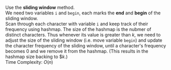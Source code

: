 Use the **sliding window** method.  
We need two variables `i` and `begin`, each marks the **end** and **begin** of the sliding window.  
Scan through each character with variable `i` and keep track of their frequency using hashmap. The size of the hashmap is the nubmer of distinct characters. Thus whenever its value is greater than <span class="inlinecode">$k$</span>, we need to adjust the size of the sliding window (i.e. move variable `begin`) and update the character frequency of the sliding window, until a character's frequency becomes 0 and we remove it from the hashmap. (This results in the hashmap size backing to <span class="inlinecode">$$k$</span>.)  
Time Complexity: <span class="inlinecode">$O(n)$</span>
